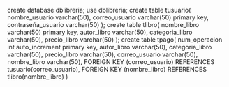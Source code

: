 
create database dblibreria;
use dblibreria;
create table tusuario(
nombre_usuario varchar(50),
correo_usuario varchar(50)  primary key,
contraseña_usuario varchar(50)
);
create table tlibro(
nombre_libro varchar(50)  primary key,
autor_libro varchar(50),
categoria_libro varchar(50),
precio_libro varchar(50)
);
create table tpago(
num_operacion int auto_increment primary key,
autor_libro varchar(50),
categoria_libro varchar(50),
precio_libro varchar(50),
correo_usuario varchar(50),
nombre_libro varchar(50),
FOREIGN KEY (correo_usuario) REFERENCES tusuario(correo_usuario),
FOREIGN KEY (nombre_libro) REFERENCES tlibro(nombre_libro)
)

